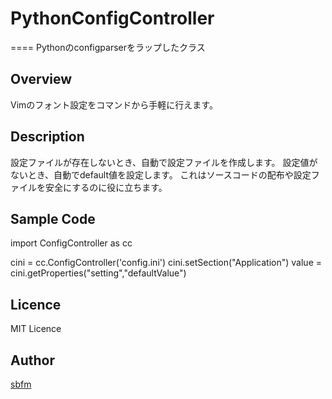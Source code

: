 # PythonConfigController
====
Pythonのconfigparserをラップしたクラス

## Overview
Vimのフォント設定をコマンドから手軽に行えます。

## Description
設定ファイルが存在しないとき、自動で設定ファイルを作成します。
設定値がないとき、自動でdefault値を設定します。
これはソースコードの配布や設定ファイルを安全にするのに役に立ちます。

## Sample Code
import ConfigController as cc

cini = cc.ConfigController('config.ini')
cini.setSection("Application")
value = cini.getProperties("setting","defaultValue")

## Licence
MIT Licence

## Author

[sbfm](https://github.com/sbfm)
 
